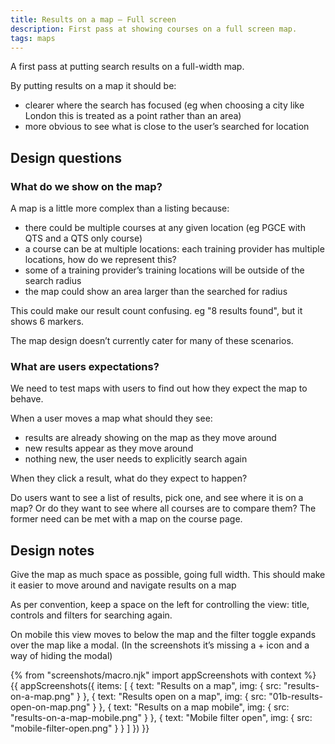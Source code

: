 ```yaml
---
title: Results on a map – Full screen
description: First pass at showing courses on a full screen map.
tags: maps
---
```

A first pass at putting search results on a full-width map.

By putting results on a map it should be:

* clearer where the search has focused (eg when choosing a city like London this is treated as a point rather than an area)
* more obvious to see what is close to the user’s searched for location

## Design questions

### What do we show on the map?

A map is a little more complex than a listing because:

* there could be multiple courses at any given location (eg PGCE with QTS and a QTS only course)
* a course can be at multiple locations: each training provider has multiple locations, how do we represent this?
* some of a training provider’s training locations will be outside of the search radius
* the map could show an area larger than the searched for radius

This could make our result count confusing. eg "8 results found", but it shows 6 markers.

The map design doesn’t currently cater for many of these scenarios.

### What are users expectations?

We need to test maps with users to find out how they expect the map to behave.

When a user moves a map what should they see:

* results are already showing on the map as they move around
* new results appear as they move around
* nothing new, the user needs to explicitly search again

When they click a result, what do they expect to happen?

Do users want to see a list of results, pick one, and see where it is on a map? Or do they want to see where all courses are to compare them? The former need can be met with a map on the course page.

## Design notes

Give the map as much space as possible, going full width. This should make it easier to move around and navigate results on a map

As per convention, keep a space on the left for controlling the view: title, controls and filters for searching again.

On mobile this view moves to below the map and the filter toggle expands over the map like a modal. (In the screenshots it’s missing a + icon and a way of hiding the modal)

{% from "screenshots/macro.njk" import appScreenshots with context %}
{{ appScreenshots({
  items: [
    { text: "Results on a map", img: { src: "results-on-a-map.png" } },
    { text: "Results open on a map", img: { src: "01b-results-open-on-map.png" } },
    { text: "Results on a map mobile", img: { src: "results-on-a-map-mobile.png" } },
    { text: "Mobile filter open", img: { src: "mobile-filter-open.png" } }
  ]
}) }}
